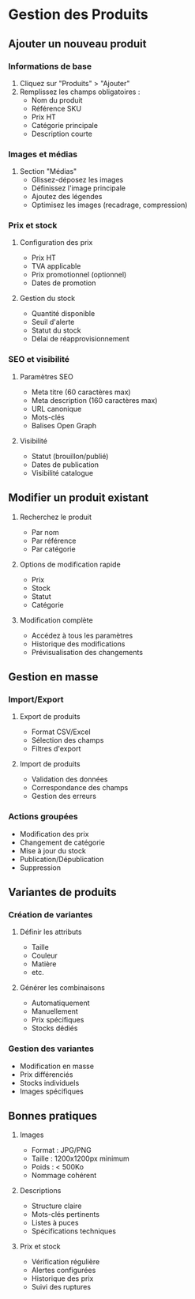 # Gestion des Produits

## Ajouter un nouveau produit

### Informations de base

1. Cliquez sur "Produits" > "Ajouter"
2. Remplissez les champs obligatoires :
   - Nom du produit
   - Référence SKU
   - Prix HT
   - Catégorie principale
   - Description courte

### Images et médias

1. Section "Médias"
   - Glissez-déposez les images
   - Définissez l'image principale
   - Ajoutez des légendes
   - Optimisez les images (recadrage, compression)

### Prix et stock

1. Configuration des prix
   - Prix HT
   - TVA applicable
   - Prix promotionnel (optionnel)
   - Dates de promotion

2. Gestion du stock
   - Quantité disponible
   - Seuil d'alerte
   - Statut du stock
   - Délai de réapprovisionnement

### SEO et visibilité

1. Paramètres SEO
   - Meta titre (60 caractères max)
   - Meta description (160 caractères max)
   - URL canonique
   - Mots-clés
   - Balises Open Graph

2. Visibilité
   - Statut (brouillon/publié)
   - Dates de publication
   - Visibilité catalogue

## Modifier un produit existant

1. Recherchez le produit
   - Par nom
   - Par référence
   - Par catégorie

2. Options de modification rapide
   - Prix
   - Stock
   - Statut
   - Catégorie

3. Modification complète
   - Accédez à tous les paramètres
   - Historique des modifications
   - Prévisualisation des changements

## Gestion en masse

### Import/Export

1. Export de produits
   - Format CSV/Excel
   - Sélection des champs
   - Filtres d'export

2. Import de produits
   - Validation des données
   - Correspondance des champs
   - Gestion des erreurs

### Actions groupées

- Modification des prix
- Changement de catégorie
- Mise à jour du stock
- Publication/Dépublication
- Suppression

## Variantes de produits

### Création de variantes

1. Définir les attributs
   - Taille
   - Couleur
   - Matière
   - etc.

2. Générer les combinaisons
   - Automatiquement
   - Manuellement
   - Prix spécifiques
   - Stocks dédiés

### Gestion des variantes

- Modification en masse
- Prix différenciés
- Stocks individuels
- Images spécifiques

## Bonnes pratiques

1. Images
   - Format : JPG/PNG
   - Taille : 1200x1200px minimum
   - Poids : < 500Ko
   - Nommage cohérent

2. Descriptions
   - Structure claire
   - Mots-clés pertinents
   - Listes à puces
   - Spécifications techniques

3. Prix et stock
   - Vérification régulière
   - Alertes configurées
   - Historique des prix
   - Suivi des ruptures
